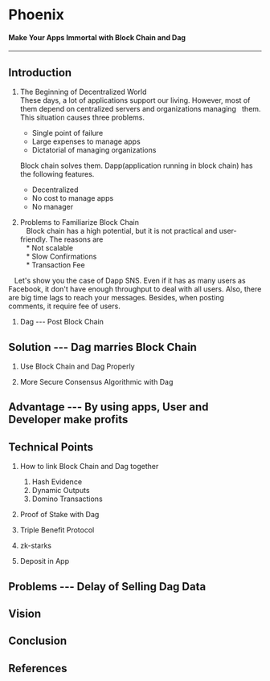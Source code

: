 # Phoenix
#### Make Your Apps Immortal with Block Chain and Dag
-------------------------------------------------------


## Introduction
1. The Beginning of Decentralized World  
    These days, a lot of applications support our living. However, most of them depend on centralized servers and organizations managing   them. This situation causes three problems. 
    * Single point of failure 
    * Large expenses to manage apps 
    * Dictatorial of managing organizations  
    
    Block chain solves them. Dapp(application running in block chain) has the following features. 
    * Decentralized
    * No cost to manage apps
    * No manager

1. Problems to Familiarize Block Chain  
    Block chain has a high potential, but it is not practical and user-friendly. The reasons are  
    * Not scalable  
    * Slow Confirmations  
    * Transaction Fee  

    Let's show you the case of Dapp SNS. Even if it has as many users as Facebook, it don't have enough throughput to deal with all users. Also, there are big time lags to reach your messages. Besides, when posting comments, it require fee of users.
    
1. Dag --- Post Block Chain


## Solution --- Dag marries Block Chain 
1. Use Block Chain and Dag Properly 

1. More Secure Consensus Algorithmic with Dag


## Advantage --- By using apps, User and Developer make profits


## Technical Points
1. How to link Block Chain and Dag together
    1. Hash Evidence 
    1. Dynamic Outputs
    1. Domino Transactions
    
1. Proof of Stake with Dag

1. Triple Benefit Protocol

1. zk-starks

1. Deposit in App


## Problems --- Delay of Selling Dag Data


## Vision


## Conclusion


## References

